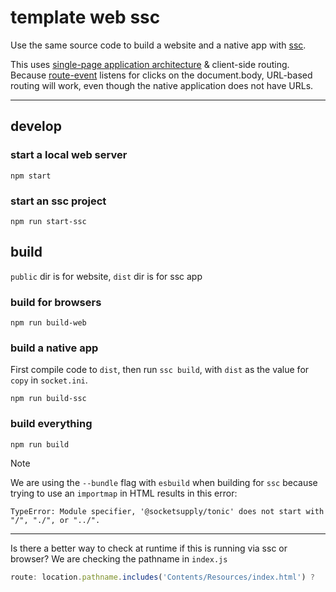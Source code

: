 # template web ssc

Use the same source code to build a website and a native app with [ssc](https://github.com/socketsupply/socket).

This uses [single-page application architecture](https://developer.mozilla.org/en-US/docs/Glossary/SPA) & client-side routing. Because [route-event](https://github.com/nichoth/route-event) listens for clicks on the document.body, URL-based routing will work, even though the native application does not have URLs.

-------

## develop

### start a local web server
```
npm start
```

### start an ssc project
```
npm run start-ssc
```

## build
`public` dir is for website, `dist` dir is for ssc app

### build for browsers
```
npm run build-web
```

### build a native app
First compile code to `dist`, then run `ssc build`, with `dist` as the value for `copy` in `socket.ini`.

```
npm run build-ssc
```

### build everything
```
npm run build
```

> [!NOTE]  
> We are using the `--bundle` flag with `esbuild` when building for `ssc` because trying to use an `importmap` in HTML results in this error:

```
TypeError: Module specifier, '@socketsupply/tonic' does not start with "/", "./", or "../". 
```

-------

Is there a better way to check at runtime if this is running via ssc or browser? We are checking the pathname in `index.js`

```js
route: location.pathname.includes('Contents/Resources/index.html') ?
```
